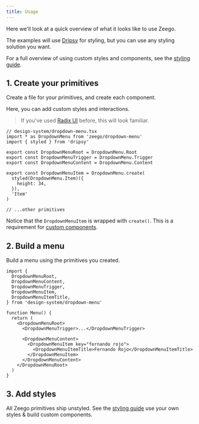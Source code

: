 ```yaml
---
title: Usage
---
```


Here we'll look at a quick overview of what it looks like to use Zeego.

The examples will use [Dripsy](https://dripsy.dev) for styling, but you can use any styling solution you want.

For a full overview of using custom styles and components, see the [styling guide](/style).

## 1. Create your primitives

Create a file for your primitives, and create each component.

Here, you can add custom styles and interactions.

> If you've used [Radix UI](https://www.radix-ui.com/docs/primitives/overview/getting-started#2-style-each-part) before, this will look familiar.

```tsx
// design-system/dropdown-menu.tsx
import * as DropdownMenu from 'zeego/dropdown-menu'
import { styled } from 'dripsy'

export const DropdownMenuRoot = DropdownMenu.Root
export const DropdownMenuTrigger = DropdownMenu.Trigger
export const DropdownMenuContent = DropdownMenu.Content

export const DropdownMenuItem = DropdownMenu.create(
  styled(DropdownMenu.Item)({
    height: 34,
  }),
  'Item'
)

// ...other primitives
```

Notice that the `DropdownMenuItem` is wrapped with `create()`. This is a requirement for [custom components](/style#create-custom-components).

## 2. Build a menu

Build a menu using the primitives you created.

```tsx
import {
  DropdownMenuRoot,
  DropdownMenuContent,
  DropdownMenuTrigger,
  DropdownMenuItem,
  DropdownMenuItemTitle,
} from 'design-system/dropdown-menu'

function Menu() {
  return (
    <DropdownMenuRoot>
      <DropdownMenuTrigger>...</DropdownMenuTrigger>

      <DropdownMenuContent>
        <DropdownMenuItem key="fernando rojo">
          <DropdownMenuItemTitle>Fernando Rojo</DropdownMenuItemTitle>
        </DropdownMenuItem>
      </DropdownMenuContent>
    </DropdownMenuRoot>
  )
}
```

## 3. Add styles

All Zeego primitives ship unstyled. See the [styling guide](/style) use your own styles & build custom components.
